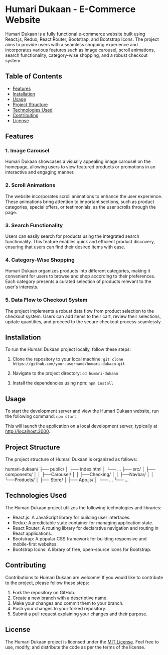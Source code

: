# Humari Dukaan - E-Commerce Website

Humari Dukaan is a fully functional e-commerce website built using React.js, Redux, React Router, Bootstrap, and Bootstrap Icons. The project aims to provide users with a seamless shopping experience and incorporates various features such as image carousel, scroll animations, search functionality, category-wise shopping, and a robust checkout system.

## Table of Contents
- [Features](#features)
- [Installation](#installation)
- [Usage](#usage)
- [Project Structure](#project-structure)
- [Technologies Used](#technologies-used)
- [Contributing](#contributing)
- [License](#license)

## Features

### 1. Image Carousel
Humari Dukaan showcases a visually appealing image carousel on the homepage, allowing users to view featured products or promotions in an interactive and engaging manner.

### 2. Scroll Animations
The website incorporates scroll animations to enhance the user experience. These animations bring attention to important sections, such as product categories, special offers, or testimonials, as the user scrolls through the page.

### 3. Search Functionality
Users can easily search for products using the integrated search functionality. This feature enables quick and efficient product discovery, ensuring that users can find their desired items with ease.

### 4. Category-Wise Shopping
Humari Dukaan organizes products into different categories, making it convenient for users to browse and shop according to their preferences. Each category presents a curated selection of products relevant to the user's interests.

### 5. Data Flow to Checkout System
The project implements a robust data flow from product selection to the checkout system. Users can add items to their cart, review their selections, update quantities, and proceed to the secure checkout process seamlessly.

## Installation

To run the Humari Dukaan project locally, follow these steps:

1. Clone the repository to your local machine:
```git clone https://github.com/your-username/humari-dukaan.git```

2. Navigate to the project directory:
```cd humari-dukaan```

3. Install the dependencies using npm:
```npm install```


## Usage

To start the development server and view the Humari Dukaan website, run the following command:
```npm start```


This will launch the application on a local development server, typically at [http://localhost:3000](http://localhost:3000).

## Project Structure

The project structure of Humari Dukaan is organized as follows:

humari-dukaan/
├── public/
│ ├── index.html
│ └── ...
├── src/
│ ├── components/
│ │ ├──Carousel/
│ │ ├──Checking/
│ │ ├──Navbar/
│ │ └──Products/
│ ├── Store/
│ ├── App.js/
│ └── ...
└── ...


## Technologies Used

The Humari Dukaan project utilizes the following technologies and libraries:

- React.js: A JavaScript library for building user interfaces.
- Redux: A predictable state container for managing application state.
- React Router: A routing library for declarative navigation and routing in React applications.
- Bootstrap: A popular CSS framework for building responsive and mobile-first websites.
- Bootstrap Icons: A library of free, open-source icons for Bootstrap.

## Contributing

Contributions to Humari Dukaan are welcome! If you would like to contribute to the project, please follow these steps:

1. Fork the repository on GitHub.
2. Create a new branch with a descriptive name.
3. Make your changes and commit them to your branch.
4. Push your changes to your forked repository.
5. Submit a pull request explaining your changes and their purpose.

## License

The Humari Dukaan project is licensed under the [MIT License](LICENSE). Feel free to use, modify, and distribute the code as per the terms of the license.



